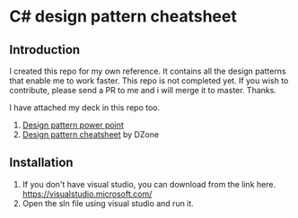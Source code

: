 # C# design pattern cheatsheet

## Introduction

I created this repo for my own reference. It contains all the design patterns that enable me to work faster. This repo is not completed yet. If you wish to contribute, please send a PR to me and i will merge it to master. Thanks.

I have attached my deck in this repo too. 
1. [Design pattern power point](Design-Pattern.pptx)
2. [Design pattern cheatsheet](Design-Patterns_CheatSheet.pdf) by DZone

## Installation

1. If you don't have visual studio, you can download from the link here. https://visualstudio.microsoft.com/
2. Open the sln file using visual studio and run it.
